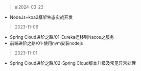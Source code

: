 >ai2024-03-23
- NodeJs+koa2框架生态实战开发

>2023-11-06
- Spring Cloud进阶之路/01-Eureka迁移到Nacos之服务 
- 前端进阶之路/01-使用nvm安装nodejs

>2023-11-01
- Spring Cloud进阶之路/02-Spring Cloud版本升级及常见异常处理
